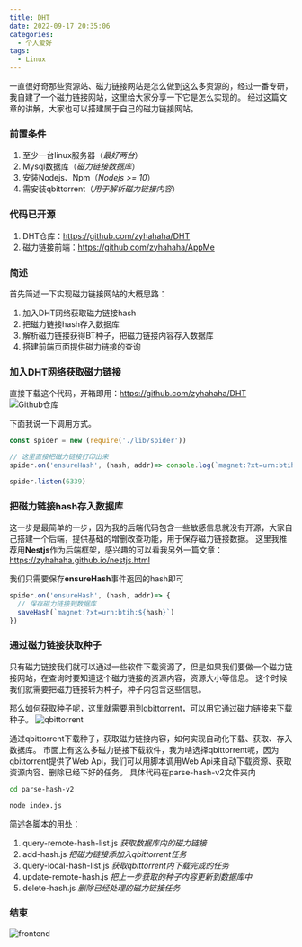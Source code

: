 ```yaml
---
title: DHT
date: 2022-09-17 20:35:06
categories:
  - 个人爱好
tags: 
  - Linux
---
```


一直很好奇那些资源站、磁力链接网站是怎么做到这么多资源的，经过一番专研，我自建了一个磁力链接网站，这里给大家分享一下它是怎么实现的。
经过这篇文章的讲解，大家也可以搭建属于自己的磁力链接网站。

### 前置条件
1. 至少一台linux服务器（*最好两台*）
2. Mysql数据库（*磁力链接数据库*）
3. 安装Nodejs、Npm（*Nodejs >= 10*）
4. 需安装qbittorrent（*用于解析磁力链接内容*）

### 代码已开源
1. DHT仓库：https://github.com/zyhahaha/DHT
2. 磁力链接前端：https://github.com/zyhahaha/AppMe

<!-- more -->

### 简述
首先简述一下实现磁力链接网站的大概思路：
1. 加入DHT网络获取磁力链接hash
2. 把磁力链接hash存入数据库
3. 解析磁力链接获得BT种子，把磁力链接内容存入数据库
4. 搭建前端页面提供磁力链接的查询

### 加入DHT网络获取磁力链接
直接下载这个代码，开箱即用：https://github.com/zyhahaha/DHT
![Github仓库](https://cdn.jsdelivr.net/gh/zyhahaha/assets@master/images/blog/dht/github.jpg)


下面我说一下调用方式。
``` javascript
const spider = new (require('./lib/spider'))

// 这里直接把磁力链接打印出来
spider.on('ensureHash', (hash, addr)=> console.log(`magnet:?xt=urn:btih:${hash}`))

spider.listen(6339)
```

### 把磁力链接hash存入数据库
这一步是最简单的一步，因为我的后端代码包含一些敏感信息就没有开源，大家自己搭建一个后端，提供基础的增删改查功能，用于保存磁力链接数据。
这里我推荐用**Nestjs**作为后端框架，感兴趣的可以看我另外一篇文章：https://zyhahaha.github.io/nestjs.html

我们只需要保存**ensureHash**事件返回的hash即可
``` javascript
spider.on('ensureHash', (hash, addr)=> {
  // 保存磁力链接到数据库
  saveHash(`magnet:?xt=urn:btih:${hash}`)
})
```

### 通过磁力链接获取种子
只有磁力链接我们就可以通过一些软件下载资源了，但是如果我们要做一个磁力链接网站，在查询时要知道这个磁力链接的资源内容，资源大小等信息。
这个时候我们就需要把磁力链接转为种子，种子内包含这些信息。


那么如何获取种子呢，这里就需要用到qbittorrent，可以用它通过磁力链接来下载种子。
![qbittorrent](https://cdn.jsdelivr.net/gh/zyhahaha/assets@master/images/blog/dht/qbittorrent.png)

通过qbittorrent下载种子，获取磁力链接内容，如何实现自动化下载、获取、存入数据库。
市面上有这么多磁力链接下载软件，我为啥选择qbittorrent呢，因为qbittorrent提供了Web Api，我们可以用脚本调用Web Api来自动下载资源、获取资源内容、删除已经下好的任务。
具体代码在parse-hash-v2文件夹内
``` bash
cd parse-hash-v2

node index.js
```
简述各脚本的用处：
1. query-remote-hash-list.js *获取数据库内的磁力链接*
2. add-hash.js *把磁力链接添加入qbittorrent任务*
3. query-local-hash-list.js *获取qbittorrent内下载完成的任务*
4. update-remote-hash.js *把上一步获取的种子内容更新到数据库中*
5. delete-hash.js *删除已经处理的磁力链接任务*

### 结束
![frontend](https://cdn.jsdelivr.net/gh/zyhahaha/assets@master/images/blog/dht/frontend.jpg)
